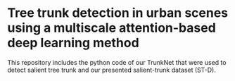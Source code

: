 # Tree trunk detection in urban scenes using a multiscale attention-based deep learning method

This repository includes the python code of our TrunkNet that were used to detect salient tree trunk and our presented salient-trunk dataset (ST-D).
